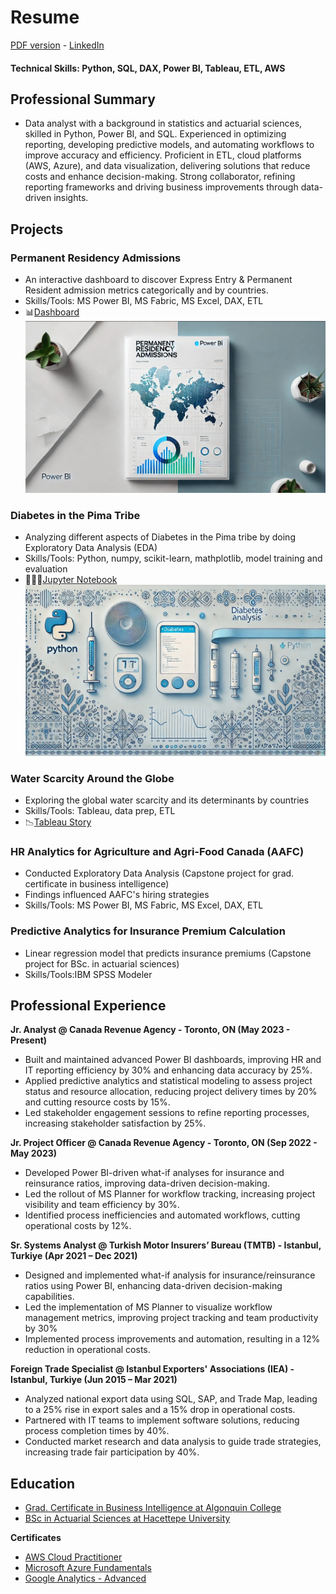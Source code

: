 # Resume
[PDF version](https://github.com/LegateG/da_portfolio/blob/main/resume_gorkemBayar.pdf) - [LinkedIn](https://www.linkedin.com/in/gorkemb/)
#### Technical Skills: Python, SQL, DAX, Power BI, Tableau, ETL, AWS

## Professional Summary
- Data analyst with a background in statistics and actuarial sciences, skilled in Python, Power BI, and SQL. Experienced in optimizing reporting, developing predictive models, and automating workflows to improve accuracy and efficiency. Proficient in ETL, cloud platforms (AWS, Azure), and data visualization, delivering solutions that reduce costs and enhance decision-making. Strong collaborator, refining reporting frameworks and driving business improvements through data-driven insights.

## Projects
### Permanent Residency Admissions
- An interactive dashboard to discover Express Entry & Permanent Resident admission metrics categorically and by countries.
- Skills/Tools: MS Power BI, MS Fabric, MS Excel, DAX, ETL
- 📊[Dashboard](https://github.com/LegateG/IRCC-PRA/)
![PRA](/assets/img/PRA_cover.jpg)
### Diabetes in the Pima Tribe
- Analyzing different aspects of Diabetes in the Pima tribe by doing Exploratory Data Analysis (EDA)
- Skills/Tools: Python, numpy, scikit-learn, mathplotlib, model training and evaluation
- 👨🏻‍💻[Jupyter Notebook](https://github.com/LegateG/EDA_Pima/) 
![EDA_Pima](/assets/img/eda_pima.jpg)
### Water Scarcity Around the Globe
- Exploring the global water scarcity and its determinants by countries
- Skills/Tools: Tableau, data prep, ETL
- 📉[Tableau Story](https://public.tableau.com/app/profile/gorkem.bayar/viz/WaterScarcityAroundtheGlobe/Story) 
### HR Analytics for Agriculture and Agri-Food Canada (AAFC)
- Conducted Exploratory Data Analysis (Capstone project for grad. certificate in business intelligence)
- Findings influenced AAFC's hiring strategies
- Skills/Tools: MS Power BI, MS Fabric, MS Excel, DAX, ETL
### Predictive Analytics for Insurance Premium Calculation
- Linear regression model that predicts insurance premiums (Capstone project for BSc. in actuarial sciences)
- Skills/Tools:IBM SPSS Modeler

## Professional Experience
**Jr. Analyst @ Canada Revenue Agency - Toronto, ON (May 2023 - Present)**
- Built and maintained advanced Power BI dashboards, improving HR and IT reporting efficiency by 30% and enhancing data accuracy by 25%.
- Applied predictive analytics and statistical modeling to assess project status and resource allocation, reducing project delivery times by 20% and cutting resource costs by 15%.
- Led stakeholder engagement sessions to refine reporting processes, increasing stakeholder satisfaction by 25%.

**Jr. Project Officer @ Canada Revenue Agency - Toronto, ON (Sep 2022 - May 2023)** 
- Developed Power BI-driven what-if analyses for insurance and reinsurance ratios, improving data-driven decision-making.
- Led the rollout of MS Planner for workflow tracking, increasing project visibility and team efficiency by 30%.
- Identified process inefficiencies and automated workflows, cutting operational costs by 12%.

**Sr. Systems Analyst @ Turkish Motor Insurers’ Bureau (TMTB) - Istanbul, Turkiye (Apr 2021 – Dec 2021)**
- Designed and implemented what-if analysis for insurance/reinsurance ratios using Power BI, enhancing data-driven decision-making capabilities.
- Led the implementation of MS Planner to visualize workflow management metrics, improving project tracking and team productivity by 30%
- Implemented process improvements and automation, resulting in a 12% reduction in operational costs.

**Foreign Trade Specialist @ Istanbul Exporters' Associations (IEA) - Istanbul, Turkiye (Jun 2015 – Mar 2021)**
- Analyzed national export data using SQL, SAP, and Trade Map, leading to a 25% rise in export sales and a 15% drop in operational costs.
- Partnered with IT teams to implement software solutions, reducing process completion times by 40%.
- Conducted market research and data analysis to guide trade strategies, increasing trade fair participation by 40%.

## Education
- [Grad. Certificate in Business Intelligence at Algonquin College](https://www.algonquincollege.com/sat/program/business-intelligence-system-infrastructure/) <br>
- [BSc in Actuarial Sciences at Hacettepe University](https://aktuerya.hacettepe.edu.tr/en/) <br>

**Certificates**
- [AWS Cloud Practitioner](https://www.credly.com/badges/64b9f71b-f5e9-4572-80bb-fd3727cfeb73?source=linked_in_profile)
- [Microsoft Azure Fundamentals](https://www.credly.com/badges/d344c22f-b4cd-4bba-b9db-56dbd0382c7d/public_url)
- [Google Analytics - Advanced](https://hizliresim.com/68ortnd)
